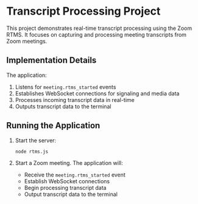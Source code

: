 # Transcript Processing Project

This project demonstrates real-time transcript processing using the Zoom RTMS. It focuses on capturing and processing meeting transcripts from Zoom meetings.

## Implementation Details

The application:
1. Listens for `meeting.rtms_started` events
2. Establishes WebSocket connections for signaling and media data
3. Processes incoming transcript data in real-time
4. Outputs transcript data to the terminal

## Running the Application

1. Start the server:
   ```bash
   node rtms.js
   ```

2. Start a Zoom meeting. The application will:
   - Receive the `meeting.rtms_started` event
   - Establish WebSocket connections
   - Begin processing transcript data
   - Output transcript data to the terminal

